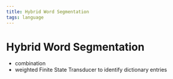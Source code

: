 ```yaml
---
title: Hybrid Word Segmentation
tags: language
---
```


# Hybrid Word Segmentation
- combination
- weighted Finite State Transducer to identify dictionary entries






























